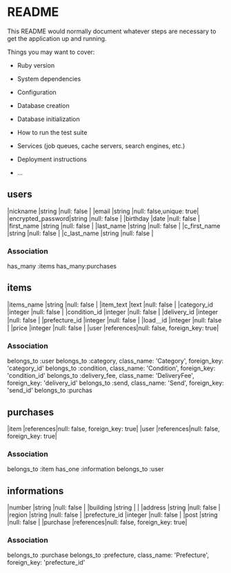 # README

This README would normally document whatever steps are necessary to get the
application up and running.

Things you may want to cover:

* Ruby version

* System dependencies

* Configuration

* Database creation

* Database initialization

* How to run the test suite

* Services (job queues, cache servers, search engines, etc.)

* Deployment instructions

* ...




## users

|nickname          |string    |null: false             |
|email             |string    |null: false,unique: true|
|encrypted_password|string    |null: false             |
|birthday          |date      |null: false             |
|first_name        |string    |null: false             |
|last_name         |string    |null: false             |
|c_first_name      |string    |null: false             |
|c_last_name       |string    |null: false             |

### Association

has_many :items
has_many:purchases


## items 

|items_name        |string    |null: false                   |
|item_text         |text      |null: false                   |
|category_id       |integer   |null: false                   |
|condition_id      |integer   |null: false                   |
|delivery_id       |integer   |null: false                   |
|prefecture_id     |integer   |null: false                   |
|load＿id          |integer   |null: false                   |
|price             |integer   |null: false                   |
|user              |references|null: false, foreign_key: true|

### Association

belongs_to :user
belongs_to :category, class_name: 'Category', foreign_key: 'category_id'
belongs_to :condition, class_name: 'Condition', foreign_key: 'condition_id'
belongs_to :delivery_fee, class_name: 'DeliveryFee', foreign_key: 'delivery_id'
belongs_to :send, class_name: 'Send', foreign_key: 'send_id'
belongs_to :purchas

## purchases
|item             |references|null: false, foreign_key: true|
|user             |references|null: false, foreign_key: true|

### Association

belongs_to :item
has_one :information
belongs_to :user


## informations
|number            |string    |null: false      |
|building          |string    |                 |
|address           |string    |null: false      |
|region            |string    |null: false      |
|prefecture_id     |integer   |null: false      |
|post              |string    |null: false      |
|purchase       |references|null: false, foreign_key: true|

### Association

belongs_to :purchase
belongs_to :prefecture, class_name: 'Prefecture', foreign_key: 'prefecture_id'